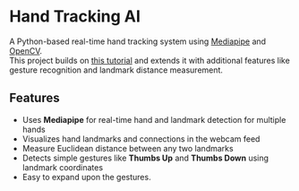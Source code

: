 # Hand Tracking AI

A Python-based real-time hand tracking system using [Mediapipe](https://google.github.io/mediapipe/) and [OpenCV](https://opencv.org/).  
This project builds on [this tutorial](https://www.bing.com/videos/riverview/relatedvideo?q=computer+vision+AI+project+tutorial&mid=2F1675856E25992D398C2F1675856E25992D398C&FORM=VIRE) and extends it with additional features like gesture recognition and landmark distance measurement.

## **Features**

- Uses **Mediapipe** for real-time hand and landmark detection for multiple hands
- Visualizes hand landmarks and connections in the webcam feed
- Measure Euclidean distance between any two landmarks
- Detects simple gestures like **Thumbs Up** and **Thumbs Down** using landmark coordinates
- Easy to expand upon the gestures.
